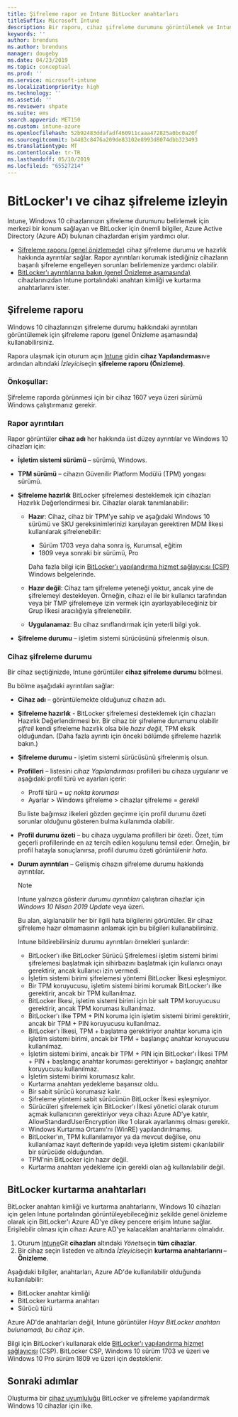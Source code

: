 ```yaml
---
title: Şifreleme rapor ve Intune BitLocker anahtarları
titleSuffix: Microsoft Intune
description: Bir raporu, cihaz şifreleme durumunu görüntülemek ve Intune portalındaki BitLocker kurtarma anahtarlarını erişebilirsiniz.
keywords: ''
author: brenduns
ms.author: brenduns
manager: dougeby
ms.date: 04/23/2019
ms.topic: conceptual
ms.prod: ''
ms.service: microsoft-intune
ms.localizationpriority: high
ms.technology: ''
ms.assetid: ''
ms.reviewer: shpate
ms.suite: ems
search.appverid: MET150
ms.custom: intune-azure
ms.openlocfilehash: 52b92483ddafadf460911caaa472825a0bc0a20f
ms.sourcegitcommit: b4483c8476a209de83102e8993d8074dbb323493
ms.translationtype: MT
ms.contentlocale: tr-TR
ms.lasthandoff: 05/10/2019
ms.locfileid: "65527214"
---
```

# <a name="monitor-bitlocker-and-device-encryption"></a>BitLocker'ı ve cihaz şifreleme izleyin  
Intune, Windows 10 cihazlarınızın şifreleme durumunu belirlemek için merkezi bir konum sağlayan ve BitLocker için önemli bilgiler, Azure Active Directory (Azure AD) bulunan cihazlardan erişim yardımcı olur.  

- [Şifreleme raporu (genel önizlemede)](#encryption-report) cihaz şifreleme durumu ve hazırlık hakkında ayrıntılar sağlar. Rapor ayrıntıları korumak istediğiniz cihazların başarılı şifreleme engelleyen sorunları belirlemenize yardımcı olabilir.  
- [BitLocker'ı ayrıntılarına bakın (genel Önizleme aşamasında)](#bitlocker-recovery-keys) cihazlarınızdan Intune portalındaki anahtarı kimliği ve kurtarma anahtarlarını ister.  

## <a name="encryption-report"></a>Şifreleme raporu
Windows 10 cihazlarınızın şifreleme durumu hakkındaki ayrıntıları görüntülemek için şifreleme raporu (genel Önizleme aşamasında) kullanabilirsiniz.  

Rapora ulaşmak için oturum açın [Intune](https://aka.ms/intuneportal) gidin **cihaz Yapılandırması**ve ardından altındaki *İzleyici*seçin **şifreleme raporu (Önizleme)**.  

### <a name="prerequisites"></a>Önkoşullar:
Şifreleme raporda görünmesi için bir cihaz 1607 veya üzeri sürümü Windows çalıştırmanız gerekir.  

### <a name="report-details"></a>Rapor ayrıntıları
Rapor görüntüler **cihaz adı** her hakkında üst düzey ayrıntılar ve Windows 10 cihazları için:  
- **İşletim sistemi sürümü** – sürümü, Windows.  
- **TPM sürümü** – cihazın Güvenilir Platform Modülü (TPM) yongası sürümü.  
- **Şifreleme hazırlık** BitLocker şifrelemesi desteklemek için cihazları Hazırlık Değerlendirmesi bir. Cihazlar olarak tanımlanabilir:
  - **Hazır**: Cihaz, cihaz bir TPM'ye sahip ve aşağıdaki Windows 10 sürümü ve SKU gereksinimlerinizi karşılayan gerektiren MDM İlkesi kullanılarak şifrelenebilir:
    - Sürüm 1703 veya daha sonra iş, Kurumsal, eğitim
    - 1809 veya sonraki bir sürümü, Pro  
  
    Daha fazla bilgi için [BitLocker'ı yapılandırma hizmet sağlayıcısı (CSP)](https://docs.microsoft.com/windows/client-management/mdm/bitlocker-csp) Windows belgelerinde.  

  - **Hazır değil**: Cihaz tam şifreleme yeteneği yoktur, ancak yine de şifrelemeyi destekleyen. Örneğin, cihazı el ile bir kullanıcı tarafından veya bir TMP şifrelemeye izin vermek için ayarlayabileceğiniz bir Grup İlkesi aracılığıyla şifrelenebilir.
  - **Uygulanamaz**: Bu cihaz sınıflandırmak için yeterli bilgi yok.  

- **Şifreleme durumu** – işletim sistemi sürücüsünü şifrelenmiş olsun.  


### <a name="device-encryption-status"></a>Cihaz şifreleme durumu
Bir cihaz seçtiğinizde, Intune görüntüler **cihaz şifreleme durumu** bölmesi.

Bu bölme aşağıdaki ayrıntıları sağlar:  
- **Cihaz adı** – görüntülemekte olduğunuz cihazın adı.  
- **Şifreleme hazırlık** - BitLocker şifrelemesi desteklemek için cihazları Hazırlık Değerlendirmesi bir. Bir cihaz bir şifreleme durumunu olabilir *şifreli* kendi şifreleme hazırlık olsa bile *hazır değil*, TPM eksik olduğundan. (Daha fazla ayrıntı için önceki bölümde şifreleme hazırlık bakın.)
- **Şifreleme durumu** - işletim sistemi sürücüsünü şifrelenmiş olsun.  
- **Profilleri** – listesini *cihaz Yapılandırması* profilleri bu cihaza uygulanır ve aşağıdaki profil türü ve ayarları içerir:  
  - Profil türü = *uç nokta koruması*  
  - Ayarlar > Windows şifreleme > cihazlar şifreleme = *gerekli*  

  Bu liste bağımsız ilkeleri gözden geçirme için profil durumu özeti sorunlar olduğunu gösteren bulma kullanımda olabilir.  

- **Profil durumu özeti** – bu cihaza uygulama profilleri bir özeti. Özet, tüm geçerli profillerinde en az tercih edilen koşulunu temsil eder. Örneğin, bir profil hatayla sonuçlanırsa, profil durumu özeti görüntülenir *hata*.  
- **Durum ayrıntıları** – Gelişmiş cihazın şifreleme durumu hakkında ayrıntılar. 
  > [!NOTE]  
  > Intune yalnızca gösterir *durumu ayrıntıları* çalıştıran cihazlar için *Windows 10 Nisan 2019 Update* veya üzeri.
  
  Bu alan, algılanabilir her bir ilgili hata bilgilerini görüntüler. Bir cihaz şifreleme hazır olmamasının anlamak için bu bilgileri kullanabilirsiniz.  

  Intune bildirebilirsiniz durumu ayrıntıları örnekleri şunlardır:  

   - BitLocker'ı ilke BitLocker Sürücü Şifrelemesi işletim sistemi birimi şifrelemesi başlatmak için sihirbazını başlatmak için kullanıcı onayı gerektirir, ancak kullanıcı izin vermedi.  
   - İşletim sistemi birimi şifrelemesi yöntemi BitLocker İlkesi eşleşmiyor.  
   - Bir TPM koruyucusu, işletim sistemi birimi korumak BitLocker'ı ilke gerektirir, ancak bir TPM kullanılmaz.  
   - BitLocker İlkesi, işletim sistemi birimi için bir salt TPM koruyucusu gerektirir, ancak TPM koruması kullanılmaz.  
   - BitLocker'ı ilke TPM + PIN koruma için işletim sistemi birimi gerektirir, ancak bir TPM + PIN koruyucusu kullanılmaz.  
   - BitLocker'ı İlkesi, TPM + başlatma gerektiriyor anahtar koruma için işletim sistemi birimi, ancak bir TPM + başlangıç anahtar koruyucusu kullanılmaz.  
   - İşletim sistemi birimi, ancak bir TPM + PIN için BitLocker'ı İlkesi TPM + PIN + başlangıç anahtar koruması gerektiriyor + başlangıç anahtar koruyucusu kullanılmaz.  
   - İşletim sistemi birimi korumasız kalır.  
   - Kurtarma anahtarı yedekleme başarısız oldu.  
   - Bir sabit sürücü korumasız kalır.  
   - Şifreleme yöntemi sabit sürücünün BitLocker İlkesi eşleşmiyor.  
   - Sürücüleri şifrelemek için BitLocker'ı İlkesi yönetici olarak oturum açmak kullanıcının gerektiriyor veya cihazı Azure AD'ye katılır, AllowStandardUserEncryption ilke 1 olarak ayarlanmış olması gerekir.  
   - Windows Kurtarma Ortamı'nı (WinRE) yapılandırılmamış.  
   - BitLocker'ın, TPM kullanılamıyor ya da mevcut değilse, onu kullanılamaz kayıt defterinde yapıldı veya işletim sistemi çıkarılabilir bir sürücüde olduğundan.  
   - TPM'nin BitLocker için hazır değil.  
   - Kurtarma anahtarı yedekleme için gerekli olan ağ kullanılabilir değil.  

## <a name="bitlocker-recovery-keys"></a>BitLocker kurtarma anahtarları
BitLocker anahtarı kimliği ve kurtarma anahtarlarını, Windows 10 cihazları için gelen Intune portalından görüntüleyebileceğiniz şekilde genel önizleme olarak için BitLocker'ı Azure AD'ye dikey pencere erişim Intune sağlar.  Erişilebilir olması için cihazı Azure AD'ye kalacakları anahtarlarını olmalıdır. 
1. Oturum [Intune](https://aka.ms/intuneportal)Git **cihazları** altındaki *Yönet*seçin **tüm cihazlar**.
2. Bir cihaz seçin listeden ve altında *İzleyici*seçin **kurtarma anahtarlarını – Önizleme**.  
  
Aşağıdaki bilgiler, anahtarları, Azure AD'de kullanılabilir olduğunda kullanılabilir:
- BitLocker anahtar kimliği
- BitLocker kurtarma anahtarı
- Sürücü türü  

Azure AD'de anahtarları değil, Intune görüntüler *Hayır BitLocker anahtarı bulunamadı, bu cihaz için*.  

Bilgi için BitLocker'ı kullanarak elde [BitLocker'ı yapılandırma hizmet sağlayıcısı](https://docs.microsoft.com/windows/client-management/mdm/bitlocker-csp) (CSP). BitLocker CSP, Windows 10 sürüm 1703 ve üzeri ve Windows 10 Pro sürüm 1809 ve üzeri için desteklenir. 

## <a name="next-steps"></a>Sonraki adımlar
Oluşturma bir [cihaz uyumluluğu](compliance-policy-create-windows.md) BitLocker ve şifreleme yapılandırmak Windows 10 cihazlar için ilke.
